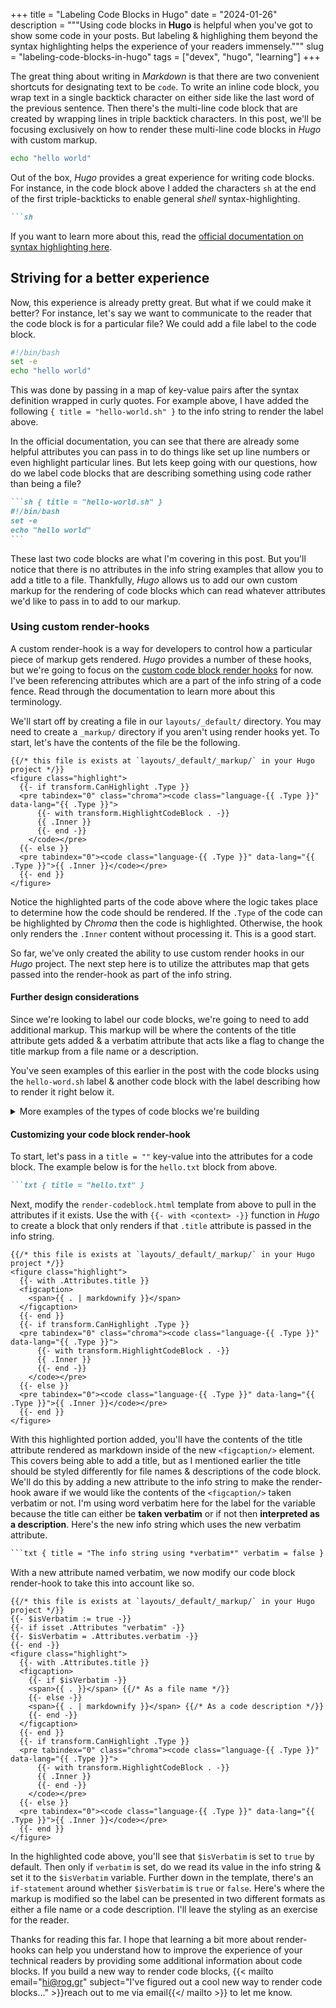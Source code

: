+++
title = "Labeling Code Blocks in Hugo"
date = "2024-01-26"
description = """Using code blocks in **Hugo** is helpful when you've got to
show some code in your posts. But labeling & highlighing them beyond the syntax
highlighting helps the experience of your readers immensely."""
slug = "labeling-code-blocks-in-hugo"
tags = ["devex", "hugo", "learning"]
+++

The great thing about writing in *Markdown* is that there are two convenient
shortcuts for designating text to be `code`. To write an inline code block, you
wrap text in a single backtick character on either side like the last word of
the previous sentence. Then there's the multi-line code block that are created by
wrapping lines in triple backtick characters. In this post, we'll be focusing
exclusively on how to render these multi-line code blocks in *Hugo* with custom
markup.

```sh
echo "hello world"
```

Out of the box, *Hugo* provides a great experience for writing code blocks. For
instance, in the code block above I added the characters `sh` at the end of the
first triple-backticks to enable general *shell* syntax-highlighting.

~~~markdown
```sh
~~~

If you want to learn more about this, read the [official documentation on syntax
highlighting here][docs-syntax].

[docs-syntax]: https://gohugo.io/content-management/syntax-highlighting/#highlighting-in-code-fences

## Striving for a better experience

Now, this experience is already pretty great. But what if we could make it
better? For instance, let's say we want to communicate to the reader that the
code block is for a particular file? We could add a file label to the code
block.

```sh { title = "hello-world.sh" }
#!/bin/bash
set -e
echo "hello world"
```

This was done by passing in a map of key-value pairs after the syntax definition
wrapped in curly quotes. For example above, I have added the following `{
title = "hello-world.sh" }` to the info string to render the label above.

In the official documentation, you can see that there are already some helpful
attributes you can pass in to do things like set up line numbers or even
highlight particular lines. But lets keep going with our questions, how do we
label code blocks that are describing something using code rather than being a
file?

~~~md { title = "The code block for rending the above" verbatim = false hl_lines = [1]}
```sh { title = "hello-world.sh" }
#!/bin/bash
set -e
echo "hello world"
```
~~~

These last two code blocks are what I'm covering in this post. But you'll notice
that there is no attributes in the info string examples that allow you to add a
title to a file. Thankfully, *Hugo* allows us to add our own custom markup for
the rendering of code blocks which can read whatever attributes we'd like to
pass in to add to our markup.

### Using custom render-hooks

A custom render-hook is a way for developers to control how a particular piece
of markup gets rendered. *Hugo* provides a number of these hooks, but we're
going to focus on the [custom code block render hooks][docs-render-hook] for
now. I've been referencing attributes which are a part of the info string of a
code fence. Read through the documentation to learn more about this terminology.

[docs-render-hook]: https://gohugo.io/render-hooks/code-blocks/

We'll start off by creating a file in our `layouts/_default/` directory. You may
need to create a `_markup/` directory if you aren't using render hooks yet. To
start, let's have the contents of the file be the following.

```go-html-template { title = "render-codeblock.html" hl_lines = [3,9,11] }
{{/* this file is exists at `layouts/_default/_markup/` in your Hugo project */}}
<figure class="highlight">
  {{- if transform.CanHighlight .Type }}
  <pre tabindex="0" class="chroma"><code class="language-{{ .Type }}" data-lang="{{ .Type }}">
      {{- with transform.HighlightCodeBlock . -}}
      {{ .Inner }}
      {{- end -}}
    </code></pre>
  {{- else }}
  <pre tabindex="0"><code class="language-{{ .Type }}" data-lang="{{ .Type }}">{{ .Inner }}</code></pre>
  {{- end }}
</figure>
```

Notice the highlighted parts of the code above where the logic takes place to
determine how the code should be rendered. If the `.Type` of the code can be
highlighted by *Chroma* then the code is highlighted. Otherwise, the hook only
renders the `.Inner` content without processing it. This is a good start.

So far, we've only created the ability to use custom render hooks in our *Hugo*
project. The next step here is to utilize the attributes map that gets passed
into the render-hook as part of the info string.

#### Further design considerations

Since we're looking to label our code blocks, we're going to need to add
additional markup. This markup will be where the contents of the title attribute
gets added & a verbatim attribute that acts like a flag to change the title
markup from a file name or a description.

You've seen examples of this earlier in the post with the code blocks using the
`hello-word.sh` label & another code block with the label describing how to
render it right below it.


<details>
<summary>More examples of the types of code blocks we're building</summary>

Below is another example that shows how to create a file with the `echo` command
along with the expected output for the `hello.txt` file. The description of a
code block is above while the code block with a file name is below.

~~~sh { title = "Creating the file _hello.txt_" verbatim = false }
echo "hi, there!" > hello.txt
~~~

```txt { title = "hello.txt"}
hi, there!
```

</details>

#### Customizing your code block render-hook

To start, let's pass in a `title = ""` key-value into the attributes for a code
block. The example below is for the `hello.txt` block from above.

~~~markdown { title = "The info string from above" verbatim = false }
```txt { title = "hello.txt" }
~~~

Next, modify the `render-codeblock.html` template from above to pull in the
attributes if it exists. Use the with `{{- with <context> -}}` function in
*Hugo* to create a block that only renders if that `.title` attribute is passed
in the info string.

```go-html-template { title = "render-codeblock.html" hl_lines = [3, 7] }
{{/* this file is exists at `layouts/_default/_markup/` in your Hugo project */}}
<figure class="highlight">
  {{- with .Attributes.title }}
  <figcaption>
    <span>{{ . | markdownify }}</span>
  </figcaption>
  {{- end }}
  {{- if transform.CanHighlight .Type }}
  <pre tabindex="0" class="chroma"><code class="language-{{ .Type }}" data-lang="{{ .Type }}">
      {{- with transform.HighlightCodeBlock . -}}
      {{ .Inner }}
      {{- end -}}
    </code></pre>
  {{- else }}
  <pre tabindex="0"><code class="language-{{ .Type }}" data-lang="{{ .Type }}">{{ .Inner }}</code></pre>
  {{- end }}
</figure>
```

With this highlighted portion added, you'll have the contents of the title
attribute rendered as markdown inside of the new `<figcaption/>` element. This
covers being able to add a title, but as I mentioned earlier the title should be
styled differently for file names & descriptions of the code block. We'll do
this by adding a new attribute to the info string to make the render-hook aware
if we would like the contents of the `<figcaption/>` taken verbatim or not. I'm
using word verbatim here for the label for the variable because the title can
either be **taken verbatim** or if not then **interpreted as a description**.
Here's the new info string which uses the new verbatim attribute.

~~~txt { title = "The info string using *verbatim*" verbatim = false }
```txt { title = "The info string using *verbatim*" verbatim = false }
~~~

With a new attribute named verbatim, we now modify our code block render-hook to
take this into account like so.

```go-html-template { title = "render-codeblock.html" hl_lines = ["2-5", 9, 11, 13] }
{{/* this file is exists at `layouts/_default/_markup/` in your Hugo project */}}
{{- $isVerbatim := true -}}
{{- if isset .Attributes "verbatim" -}}
{{- $isVerbatim = .Attributes.verbatim -}}
{{- end -}}
<figure class="highlight">
  {{- with .Attributes.title }}
  <figcaption>
    {{- if $isVerbatim -}}
    <span>{{ . }}</span> {{/* As a file name */}}
    {{- else -}}
    <span>{{ . | markdownify }}</span> {{/* As a code description */}}
    {{- end -}}
  </figcaption>
  {{- end }}
  {{- if transform.CanHighlight .Type }}
  <pre tabindex="0" class="chroma"><code class="language-{{ .Type }}" data-lang="{{ .Type }}">
      {{- with transform.HighlightCodeBlock . -}}
      {{ .Inner }}
      {{- end -}}
    </code></pre>
  {{- else }}
  <pre tabindex="0"><code class="language-{{ .Type }}" data-lang="{{ .Type }}">{{ .Inner }}</code></pre>
  {{- end }}
</figure>
```

In the highlighted code above, you'll see that `$isVerbatim` is set to `true` by
default. Then only if `verbatim` is set, do we read its value in the info string
& set it to the `$isVerbatim` variable. Further down in the template, there's an
`if-statement` around whether `$isVerbatim` is `true` or `false`. Here's where
the markup is modified so the label can be presented in two different formats as
either a file name or a code description. I'll leave the styling as an exercise
for the reader.

Thanks for reading this far. I hope that learning a bit more about render-hooks
can help you understand how to improve the experience of your technical readers
by providing some additional information about code blocks. If you build a new
way to render code blocks, {{< mailto email="hi@rog.gr"
subject="I've figured out a cool new way to render code blocks..." >}}reach out
to me via email{{</ mailto >}} to let me know.
